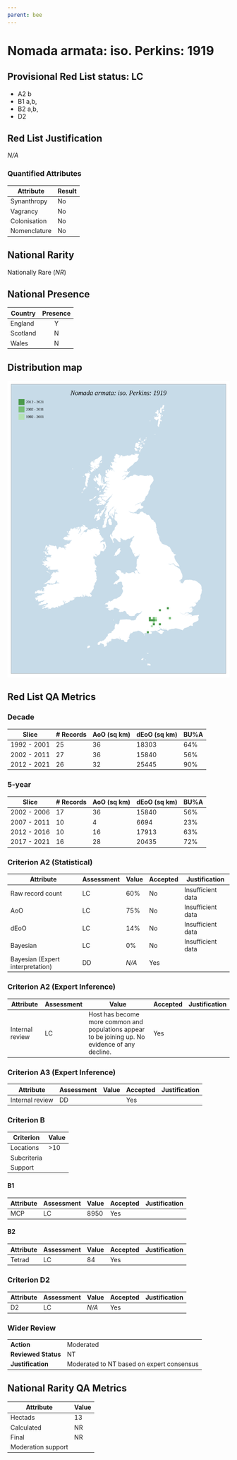 ```yaml
---
parent: bee
---
```

# Nomada armata: iso. Perkins: 1919

## Provisional Red List status: LC
- A2 b
- B1 a,b, 
- B2 a,b, 
- D2

## Red List Justification
*N/A*
### Quantified Attributes
|Attribute|Result|
|---|---|
|Synanthropy|No|
|Vagrancy|No|
|Colonisation|No|
|Nomenclature|No|


## National Rarity
Nationally Rare (*NR*)

## National Presence
|Country|Presence
|---|:-:|
|England|Y|
|Scotland|N|
|Wales|N|


## Distribution map
![](../map/346.svg)

## Red List QA Metrics
### Decade
| Slice | # Records | AoO (sq km) | dEoO (sq km) |BU%A |
|---|---|---|---|---|
|1992 - 2001|25|36|18303|64%|
|2002 - 2011|27|36|15840|56%|
|2012 - 2021|26|32|25445|90%|
### 5-year
| Slice | # Records | AoO (sq km) | dEoO (sq km) |BU%A |
|---|---|---|---|---|
|2002 - 2006|17|36|15840|56%|
|2007 - 2011|10|4|6694|23%|
|2012 - 2016|10|16|17913|63%|
|2017 - 2021|16|28|20435|72%|
### Criterion A2 (Statistical)
|Attribute|Assessment|Value|Accepted|Justification
|---|---|---|---|---|
|Raw record count|LC|60%|No|Insufficient data|
|AoO|LC|75%|No|Insufficient data|
|dEoO|LC|14%|No|Insufficient data|
|Bayesian|LC|0%|No|Insufficient data|
|Bayesian (Expert interpretation)|DD|*N/A*|Yes||
### Criterion A2 (Expert Inference)
|Attribute|Assessment|Value|Accepted|Justification
|---|---|---|---|---|
|Internal review|LC|Host has become more common and populations appear to be joining up. No evidence of any decline.|Yes||
### Criterion A3 (Expert Inference)
|Attribute|Assessment|Value|Accepted|Justification
|---|---|---|---|---|
|Internal review|DD||Yes||
### Criterion B
|Criterion| Value|
|---|---|
|Locations|>10|
|Subcriteria||
|Support||
#### B1
|Attribute|Assessment|Value|Accepted|Justification
|---|---|---|---|---|
|MCP|LC|8950|Yes||
#### B2
|Attribute|Assessment|Value|Accepted|Justification
|---|---|---|---|---|
|Tetrad|LC|84|Yes||
### Criterion D2
|Attribute|Assessment|Value|Accepted|Justification
|---|---|---|---|---|
|D2|LC|*N/A*|Yes||
### Wider Review
|  |  |
|---|---|
|**Action**|Moderated|
|**Reviewed Status**|NT|
|**Justification**|Moderated to NT based on expert consensus|


## National Rarity QA Metrics
|Attribute|Value|
|---|---|
|Hectads|13|
|Calculated|NR|
|Final|NR|
|Moderation support||



